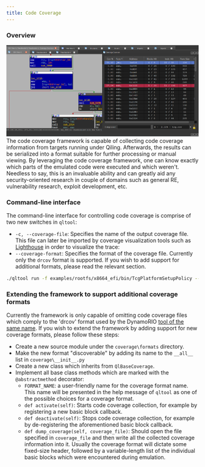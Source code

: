 ```yaml
---
title: Code Coverage
---
```


### Overview

![Code Coverage](img/drcov.png)
The code coverage framework is capable of collecting code coverage information from targets running under Qiling. Afterwards, the results can be serialized into a format suitable for further processing or manual viewing.
By leveraging the code coverage framework, one can know exactly which parts of the emulated code were executed and which weren't. Needless to say, this is an invaluable ability and can greatly aid any security-oriented research in couple of domains such as general RE, vulnerability research, exploit development, etc.

### Command-line interface

The command-line interface for controlling code coverage is comprise of two new switches in `qltool`:

- `-c, --coverage-file`: Specifies the name of the output coverage file. This file can later be imported by coverage visualization tools such as [Lighthouse](https://github.com/gaasedelen/lighthouse) in order to visualize the trace:
- `--coverage-format`: Specifies the format of the coverage file. Currently only the `drcov` format is supported. If you wish to add support for additional formats, please read the relevant section.

```bash
./qltool run -f examples/rootfs/x8664_efi/bin/TcgPlatformSetupPolicy --rootfs examples/rootfs/x8664_efi --coverage-format drcov --coverage-file TcgPlatformSetupPolicy.cov
```

### Extending the framework to support additional coverage formats

Currently the framework is only capable of omitting code coverage files which comply to the 'drcov' format used by the DynamoRIO [tool of the same name](https://dynamorio.org/dynamorio_docs/page_drcov.html).
If you wish to extend the framework by adding support for new coverage formats, please follow these steps:

- Create a new source module under the `coverage\formats` directory.
- Make the new format "discoverable" by adding its name to the `__all__` list in `coverage\__init__.py`
- Create a new class which inherits from `QlBaseCoverage`.
- Implement all base class methods which are marked with the `@abstractmethod` decorator:
  - `FORMAT_NAME`: a user-friendly name for the coverage format name. This name will be presented in the help message of `qltool` as one of the possible choices for a coverage format.
  - `def activate(self)`: Starts code coverage collection, for example by registering a new basic block callback.
  - `def deactivate(self)`: Stops code coverage collection, for example by de-registering the aforementioned basic block callback.
  - `def dump_coverage(self, coverage_file)`: Should open the file specified in `coverage_file` and then write all the collected coverage information into it. Usually the coverage format will dictate some fixed-size header, followed by a variable-length list of the individual basic blocks which were encountered during emulation.
